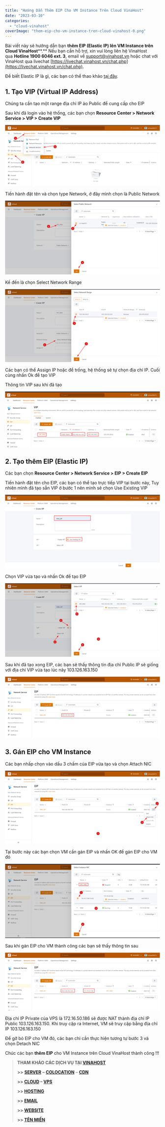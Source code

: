 ```yaml
---
title: "Hướng Dẫn Thêm EIP Cho VM Instance Trên Cloud VinaHost"
date: "2023-03-10"
categories: 
  - "cloud-vinahost"
coverImage: "them-eip-cho-vm-instance-tren-cloud-vinahost-0.png"
---
```


Bài viết này sẽ hướng dẫn bạn **thêm EIP (Elastic IP) lên VM Instance trên Cloud VinaHost****.** Nếu bạn cần hỗ trợ, xin vui lòng liên hệ VinaHost qua **Hotline 1900 6046 ext. 3**, email về [support@vinahost.vn](mailto:support@vinahost.vn) hoặc chat với VinaHost qua livechat [https://livechat.vinahost.vn/chat.php](https://livechat.vinahost.vn/chat.php).

Để biết Elastic IP là gì, các bạn có thể thao khảo [tại đây](https://vinahost.vn/elastic-ip-address/).

## 1\. Tạo VIP (Virtual IP Address)

Chúng ta cần tạo một range địa chỉ IP ảo Public để cung cấp cho EIP

Sau khi đã login vào hệ thống, các bạn chọn **Resource Center > Network Service > VIP > Create VIP**

![](images/them-eip-cho-vm-instance-tren-cloud-vinahost-1.png)

Tiến hành đặt tên và chọn type Network, ở đây mình chọn là Public Network

![](images/them-eip-cho-vm-instance-tren-cloud-vinahost-2.png)

Kế đến là chọn Select Network Range

![](images/them-eip-cho-vm-instance-tren-cloud-vinahost-3.png)

Các bạn có thể Assign IP hoặc để trống, hệ thống sẽ tự chọn địa chỉ IP. Cuối cùng nhấn Ok để tạo VIP

Thông tin VIP sau khi đã tạo

![](images/them-eip-cho-vm-instance-tren-cloud-vinahost-4.png)

## 2\. Tạo thêm EIP (**Elastic IP)**

Các bạn chọn **Resource Center > Network Service > EIP > Create EIP**

Tiến hành đặt tên cho EIP, các bạn có thể tạo trực tiếp VIP tại bước này, Tuy nhiên mình đã tạo sẵn VIP ở bước 1 nên mình sẽ chọn Use Existing VIP

![](images/them-eip-cho-vm-instance-tren-cloud-vinahost-5.png)

Chọn VIP vừa tạo và nhấn Ok để tạo EIP

![](images/them-eip-cho-vm-instance-tren-cloud-vinahost-6.png)

Sau khi đã tạo xong EIP, các bạn sẽ thấy thông tin địa chỉ Public IP sẽ giống với địa chỉ VIP vừa tạo lúc nãy 103.126.163.150

![](images/them-eip-cho-vm-instance-tren-cloud-vinahost-7.png)

## 3\. Gán EIP cho VM Instance

Các bạn nhấp chọn vào dấu 3 chấm của EIP vừa tạo và chọn Attach NIC

![](images/them-eip-cho-vm-instance-tren-cloud-vinahost-8.png)

Tại bước này các bạn chọn VM cần gán EIP và nhấn OK để gán EIP cho VM đó

![](images/them-eip-cho-vm-instance-tren-cloud-vinahost-9.png)

Sau khi gán EIP cho VM thành công các bạn sẽ thấy thông tin sau

![Thêm EIP](images/them-eip-cho-vm-instance-tren-cloud-vinahost-10.png)

Địa chỉ IP Private của VPS là 172.16.50.186 sẽ được NAT thành địa chỉ IP Public 103.126.163.150. Khi truy cập ra Internet, VM sẽ truy cập bằng địa chỉ IP 103.126.163.150

Để gỡ bỏ EIP cho VM đó, các bạn chỉ cần thực hiện tương tự bước 3 và chọn Detach NIC

Chúc các bạn **thêm EIP** cho VM Instance trên Cloud VinaHost thành công !!!

> **THAM KHẢO CÁC DỊCH VỤ TẠI [VINAHOST](https://kb.vinahost.vn/)**
> 
> **\>>** [**SERVER**](https://vinahost.vn/thue-may-chu-rieng/) **–** [**COLOCATION**](https://vinahost.vn/colocation.html) – [**CDN**](https://vinahost.vn/dich-vu-cdn-chuyen-nghiep)
> 
> **\>> [CLOUD](https://vinahost.vn/cloud-server-gia-re/) – [VPS](https://vinahost.vn/vps-ssd-chuyen-nghiep/)**
> 
> **\>> [HOSTING](https://vinahost.vn/wordpress-hosting)**
> 
> **\>> [EMAIL](https://vinahost.vn/email-hosting)**
> 
> **\>> [WEBSITE](http://vinawebsite.vn/)**
> 
> **\>> [TÊN MIỀN](https://vinahost.vn/ten-mien-gia-re/)**
